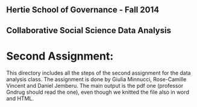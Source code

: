 Hertie School of Governance - Fall 2014
---------------------------------------

Collaborative Social Science Data Analysis
------------------------------------------

Second Assignment: 
=================

This directory includes all the steps of the second assignment for the data analysis class. 
The assignment is done by Giulia Minnucci, Rose-Camille Vincent and Daniel Jemberu.
The main output is the pdf one (professor Gndrug should read the one), even though we knitted the file also in word and HTML.

